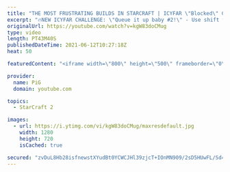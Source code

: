 ```yaml
---
title: "THE MOST FRUSTRATING BUILDS IN STARCRAFT | ICYFAR \"Blocked\" Compilation"
excerpt: "🔥NEW ICYFAR CHALLENGE: \"Queue it up baby #2!\" - Use shift to queue up commands in as creative ways as possible to achieve victory! Send submissions to eonblu95@gmail.com as attachment AND only ICYFAR as the subject. Max 1 replay per person. Latest submission is on the 26th June  0:00 Game 1 - You’re"
originalUrl: https://youtube.com/watch?v=kgW83doCMug
type: video
length: PT43M40S
publishedDateTime: 2021-06-12T10:27:18Z
heat: 50

featuredContent: "<iframe width=\"800\" height=\"500\" frameborder=\"0\" src=\"https://www.youtube.com/embed/kgW83doCMug\" allow=\"accelerometer; autoplay; encrypted-media; gyroscope; picture-in-picture\" allowfullscreen></iframe>"

provider:
  name: PiG
  domain: youtube.com

topics:
  - StarCraft 2

images:
  - url: https://i.ytimg.com/vi/kgW83doCMug/maxresdefault.jpg
    width: 1280
    height: 720
    isCached: true

secured: "zvDuL8Hb28isfnewstXYudBt0YCWCJHl39zjcT+IOnMN909/2sD5HUwFL/Sd4HV2cwXjf1ayPdeAqfwnsY86wqbxeRajlou9TRSnEZB+pVTjbA7Vbkm8ISZqQ7w6JJBXX3tueJ4JIni8Yoj99IoGL0Pun711pdkDYpwTD4Z6FZhpGIZXF/5nSxt4mcI/fwREIkJ0w0Qf+bJtZ+ILo128rONuNZyKD4iZMEf3FHMtaEVhmg3TepEJL0z46PalBRWUGc9vJa9XhXBuM/NskTpo7rch49sqFek3hP6E1h2E4uvlLEM8KPqAhFcFo81gd0fVc5aHeqxxJKAd/CXtG55gjxuqgdMp/EaQmQpMmG0HOCmD4VRoHSzpczX5nwZCaV7V8imiN0gTz6LPDRKUfymDFgrT/EHGLo6afGqnl1fyq/Q=;AH4pTjNqQoIStiEeiO8xNg=="
---
```



